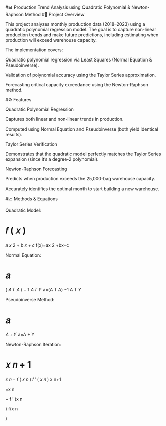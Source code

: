 #📊 Production Trend Analysis using Quadratic Polynomial & Newton-Raphson Method
#📌 Project Overview

This project analyzes monthly production data (2018–2023) using a quadratic polynomial regression model. The goal is to capture non-linear production trends and make future predictions, including estimating when production will exceed warehouse capacity.

The implementation covers:

Quadratic polynomial regression via Least Squares (Normal Equation & Pseudoinverse).

Validation of polynomial accuracy using the Taylor Series approximation.

Forecasting critical capacity exceedance using the Newton-Raphson method.

#⚙️ Features

Quadratic Polynomial Regression

Captures both linear and non-linear trends in production.

Computed using Normal Equation and Pseudoinverse (both yield identical results).

Taylor Series Verification

Demonstrates that the quadratic model perfectly matches the Taylor Series expansion (since it’s a degree-2 polynomial).

Newton-Raphson Forecasting

Predicts when production exceeds the 25,000-bag warehouse capacity.

Accurately identifies the optimal month to start building a new warehouse.

#📈 Methods & Equations

Quadratic Model:

𝑓
(
𝑥
)
=
𝑎
𝑥
2
+
𝑏
𝑥
+
𝑐
f(x)=ax
2
+bx+c

Normal Equation:

𝑎
=
(
𝐴
𝑇
𝐴
)
−
1
𝐴
𝑇
𝑌
a=(A
T
A)
−1
A
T
Y

Pseudoinverse Method:

𝑎
=
𝐴
+
𝑌
a=A
+
Y

Newton-Raphson Iteration:

𝑥
𝑛
+
1
=
𝑥
𝑛
−
𝑓
(
𝑥
𝑛
)
𝑓
′
(
𝑥
𝑛
)
x
n+1
	​

=x
n
	​

−
f
′
(x
n
	​

)
f(x
n
	​

)
	​

